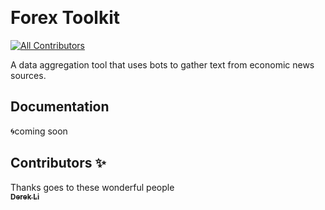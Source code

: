 
&nbsp;
# Forex Toolkit
[![All Contributors](https://img.shields.io/badge/all_contributors-1-orange.svg?style=flat-square)](#contributors-)

A data aggregation tool that uses bots to gather text from economic news sources. 

## Documentation

🌀coming soon

## Contributors ✨

Thanks goes to these wonderful people
<a href="http://github.com/dliswe"><br /><sub><b>Derek Li</b></sub></a>


<!-- markdownlint-restore -->
<!-- prettier-ignore-end -->

<!-- ALL-CONTRIBUTORS-LIST:END -->
